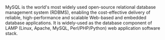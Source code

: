 MySQL is the world's most widely used open-source relational database management system (RDBMS), enabling the cost-effective delivery of reliable, high-performance and scalable Web-based and embedded database applications. It is widely-used as the database component of LAMP (Linux, Apache, MySQL, Perl/PHP/Python) web application software stack.